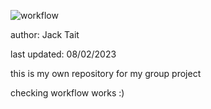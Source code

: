 ![workflow](https://github.com/<jacktait8>/<sem>/actions/workflows/main.yml/badge.svg)

author: Jack Tait

last updated: 08/02/2023

this is my own repository for my group project

checking workflow works :)
